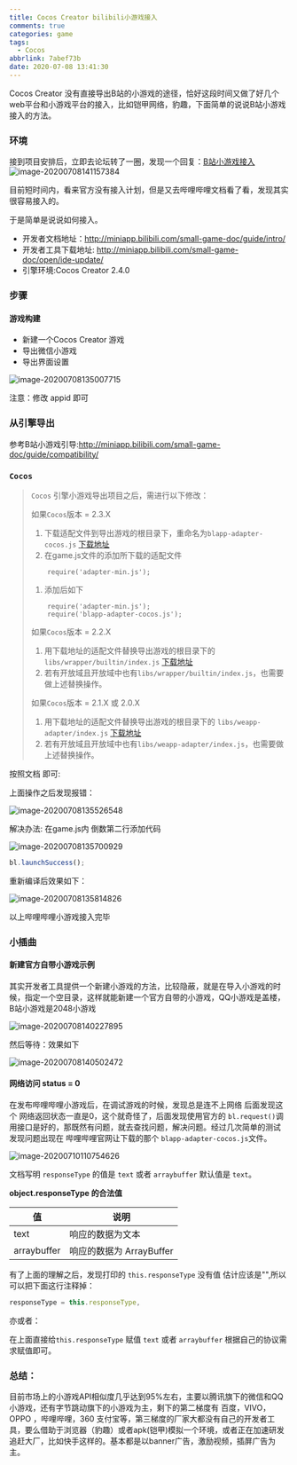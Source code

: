 ```yaml
---
title: Cocos Creator bilibili小游戏接入
comments: true
categories: game
tags:
  - Cocos
abbrlink: 7abef73b
date: 2020-07-08 13:41:30
---
```


Cocos Creator 没有直接导出B站的小游戏的途径，恰好这段时间又做了好几个web平台和小游戏平台的接入，比如铠甲网络，豹趣，下面简单的说说B站小游戏接入的方法。
<!--more-->

### 环境

接到项目安排后，立即去论坛转了一圈，发现一个回复：[B站小游戏接入](https://forum.cocos.org/t/b/91852)
![image-20200708141157384](Cocos-Creator-bilibili小游戏接入/image-20200708141157384.png)

目前短时间内，看来官方没有接入计划，但是又去哔哩哔哩文档看了看，发现其实很容易接入的。

于是简单是说说如何接入。

- 开发者文档地址：http://miniapp.bilibili.com/small-game-doc/guide/intro/
- 开发者工具下载地址: http://miniapp.bilibili.com/small-game-doc/open/ide-update/
- 引擎环境:Cocos Creator 2.4.0

### 步骤

#### 游戏构建

- 新建一个Cocos Creator 游戏
- 导出微信小游戏
- 导出界面设置

![image-20200708135007715](Cocos-Creator-bilibili小游戏接入/image-20200708135007715.png)

注意：修改 appid 即可

### 从引擎导出

参考B站小游戏引导:http://miniapp.bilibili.com/small-game-doc/guide/compatibility/

### `Cocos`

> `Cocos` 引擎小游戏导出项目之后，需进行以下修改：
>
> 如果`Cocos`版本 = 2.3.X
>
> 1. 下载适配文件到导出游戏的根目录下，重命名为`blapp-adapter-cocos.js` [下载地址](http://i0.hdslb.com/bfs/mall/mall/62/a4/62a4eac925de8a677862c40a15cf148f.js)
> 2. 在game.js文件的添加所下载的适配文件
>
> ```
>     require('adapter-min.js');
> ```
>
> 1. 添加后如下
>
> ```
>     require('adapter-min.js');
>     require('blapp-adapter-cocos.js');
> ```
>
> 如果`Cocos`版本 = 2.2.X
>
> 1. 用下载地址的适配文件替换导出游戏的根目录下的 `libs/wrapper/builtin/index.js` [下载地址](http://i0.hdslb.com/bfs/mall/mall/62/a4/62a4eac925de8a677862c40a15cf148f.js)
> 2. 若有开放域且开放域中也有`libs/wrapper/builtin/index.js`，也需要做上述替换操作。
>
> 如果`Cocos`版本 = 2.1.X 或 2.0.X
>
> 1. 用下载地址的适配文件替换导出游戏的根目录下的 `libs/weapp-adapter/index.js` [下载地址](http://i0.hdslb.com/bfs/mall/mall/62/a4/62a4eac925de8a677862c40a15cf148f.js)
> 2. 若有开放域且开放域中也有`libs/weapp-adapter/index.js`，也需要做上述替换操作。

按照文档 即可:

上面操作之后发现报错：

![image-20200708135526548](Cocos-Creator-bilibili小游戏接入/image-20200708135526548.png)



解决办法: 在game.js内 倒数第二行添加代码

![image-20200708135700929](Cocos-Creator-bilibili小游戏接入/image-20200708135700929.png)

```javascript
bl.launchSuccess();
```

重新编译后效果如下：

![image-20200708135814826](Cocos-Creator-bilibili小游戏接入/image-20200708135814826.png)

以上哔哩哔哩小游戏接入完毕

### 小插曲

#### 新建官方自带小游戏示例

其实开发者工具提供一个新建小游戏的方法，比较隐蔽，就是在导入小游戏的时候，指定一个空目录，这样就能新建一个官方自带的小游戏，QQ小游戏是盖楼，B站小游戏是2048小游戏

![image-20200708140227895](Cocos-Creator-bilibili小游戏接入/image-20200708140227895.png)

然后等待：效果如下

![image-20200708140502472](Cocos-Creator-bilibili小游戏接入/image-20200708140502472.png)

#### 网络访问 status = 0

在发布哔哩哔哩小游戏后，在调试游戏的时候，发现总是连不上网络 后面发现这个 网络返回状态一直是0，这个就奇怪了，后面发现使用官方的 `bl.request()`调用接口是好的，那既然有问题，就去查找问题，解决问题。经过几次简单的测试 发现问题出现在 哔哩哔哩官网让下载的那个 `blapp-adapter-cocos.js`文件。

![image-20200710110754626](Cocos-Creator-bilibili小游戏接入/image-20200710110754626.png)

文档写明 `responseType` 的值是 `text` 或者 `arraybuffer` 默认值是 `text`。

**object.responseType 的合法值**

| 值          | 说明                     |
| ----------- | ------------------------ |
| text        | 响应的数据为文本         |
| arraybuffer | 响应的数据为 ArrayBuffer |

有了上面的理解之后，发现打印的 `this.responseType` 没有值 估计应该是"",所以可以把下面这行注释掉：

```javascript
responseType = this.responseType,
```

亦或者：

在上面直接给`this.responseType` 赋值 `text` 或者 `arraybuffer`  根据自己的协议需求赋值即可。

### 总结：

目前市场上的小游戏API相似度几乎达到95%左右，主要以腾讯旗下的微信和QQ小游戏，还有字节跳动旗下的小游戏为主，剩下的第二梯度有 百度，VIVO，OPPO ，哔哩哔哩，360 支付宝等，第三梯度的厂家大都没有自己的开发者工具，要么借助于浏览器（豹趣）或者apk(铠甲)模拟一个环境，或者正在加速研发追赶大厂，比如快手这样的。基本都是以banner广告，激励视频，插屏广告为主。